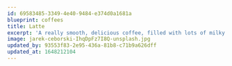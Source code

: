 ```yaml
---
id: 69583485-3349-4e40-9484-e374d0a1681a
blueprint: coffees
title: Latte
excerpt: 'A really smooth, delicious coffee, filled with lots of milky goodness.'
image: jarek-ceborski-IhqDpFz7I8Q-unsplash.jpg
updated_by: 93553f83-2e95-436a-81b8-c71b9a626dff
updated_at: 1648212104
---
```

